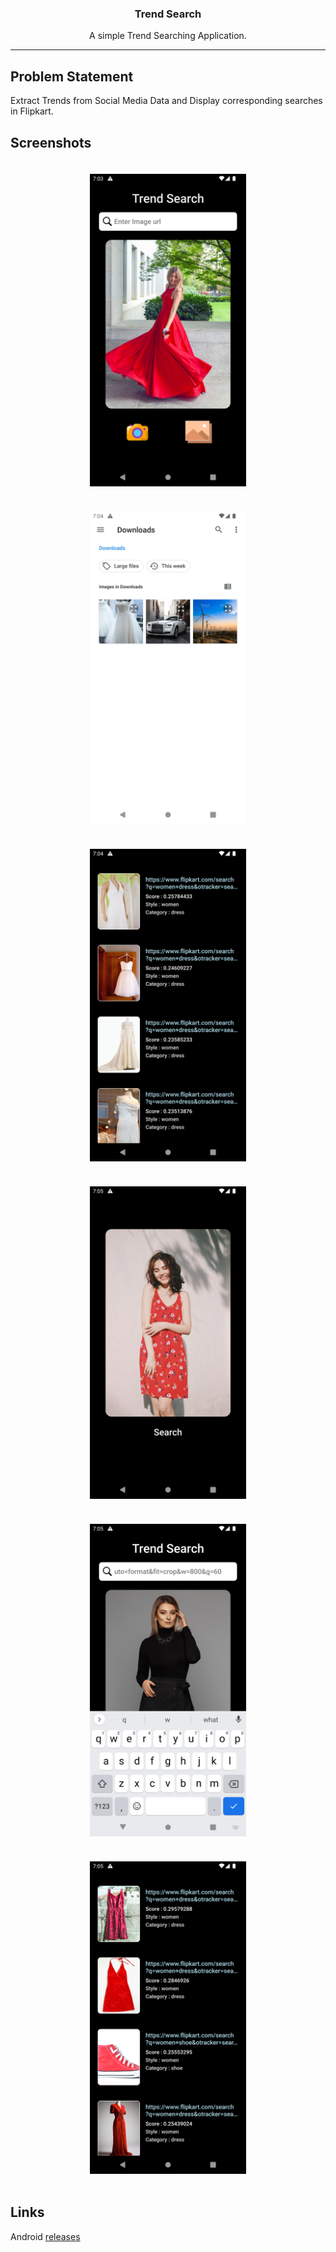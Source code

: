 <div align="center" style="text-align:center">

### Trend Search

<p> A simple Trend Searching Application.</p>

---

</div>

## **Problem Statement**

Extract Trends from Social Media Data and Display corresponding searches in Flipkart.


## **Screenshots**

<div align="center" style="margin:auto;width:100%;display:flex;justify-content:center;align-items:center;flex-wrap:wrap;">
<img width="250px" margin="30px" style="margin:20px;" src="./assets/prod_1.png">
<img width="250px" margin="30px" style="margin:20px;" src="./assets/prod_2.png">
<img width="250px" margin="30px" style="margin:20px;" src="./assets/prod_3.png">
<img width="250px" margin="30px" style="margin:20px;" src="./assets/prod_4.png">
<img width="250px" margin="30px" style="margin:20px;" src="./assets/prod_5.png">
<img width="250px" margin="30px" style="margin:20px;" src="./assets/prod_6.png">
</div>

## **Links**

Android [releases]([https://drive.google.com/file/d/12kqE_JR1nwDHKNPCObhflDT3SJOcIcsk/view?usp=sharing](https://drive.google.com/file/d/1jViM8zKpTV4qe9Cudd8IjaH76KYyIDnv/view?usp=sharing))
